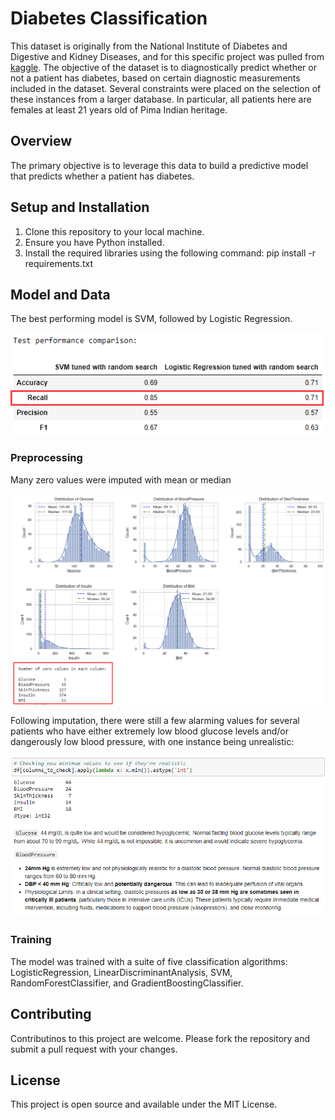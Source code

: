 # Diabetes Classification
This dataset is originally from the National Institute of Diabetes and Digestive and Kidney Diseases, and for this specific project was pulled from [kaggle](https://www.kaggle.com/datasets/uciml/pima-indians-diabetes-database/data). The objective of the dataset is to diagnostically predict whether or not a patient has diabetes, based on certain diagnostic measurements included in the dataset. Several constraints were placed on the selection of these instances from a larger database. In particular, all patients here are females at least 21 years old of Pima Indian heritage.

## Overview
The primary objective is to leverage this data to build a predictive model that predicts whether a patient has diabetes.

## Setup and Installation
1. Clone this repository to your local machine.
2. Ensure you have Python installed.
3. Install the required libraries using the following command:
pip install -r requirements.txt

## Model and Data 
The best performing model is SVM, followed by Logistic Regression.

![model_compare](assets/model_comparison.png)

### Preprocessing
Many zero values were imputed with mean or median

![impute_hist](assets/impute.png)

Following imputation, there were still a few alarming values for several patients who have either extremely low blood glucose levels and/or dangerously low blood pressure, with one instance being unrealistic: 

![critical_patients](assets/critical_patients.png)

### Training 
The model was trained with a suite of five classification algorithms: LogisticRegression, LinearDiscriminantAnalysis, SVM, RandomForestClassifier, and GradientBoostingClassifier. 

## Contributing
Contributinos to this project are welcome. Please fork the repository and submit a pull request with your changes.

## License
This project is open source and available under the MIT License.

